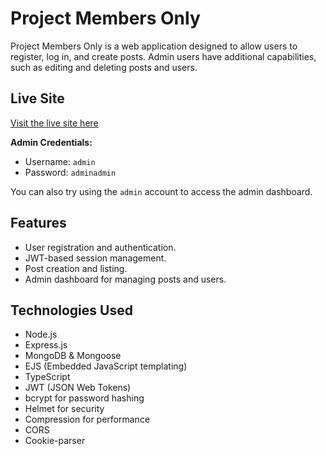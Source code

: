 # Project Members Only

Project Members Only is a web application designed to allow users to register, log in, and create posts. Admin users have additional capabilities, such as editing and deleting posts and users.

## Live Site
[Visit the live site here](https://project-members-only-v2.glitch.me/)

**Admin Credentials:**
- Username: `admin`
- Password: `adminadmin`

You can also try using the `admin` account to access the admin dashboard.

## Features
- User registration and authentication.
- JWT-based session management.
- Post creation and listing.
- Admin dashboard for managing posts and users.

## Technologies Used
- Node.js
- Express.js
- MongoDB & Mongoose
- EJS (Embedded JavaScript templating)
- TypeScript
- JWT (JSON Web Tokens)
- bcrypt for password hashing
- Helmet for security
- Compression for performance
- CORS
- Cookie-parser
